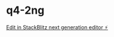 # q4-2ng

[Edit in StackBlitz next generation editor ⚡️](https://stackblitz.com/~/github.com/atlmendoza/q4-2ng)